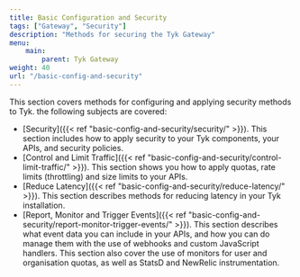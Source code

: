 ```yaml
---
title: Basic Configuration and Security
tags: ["Gateway", "Security"]
description: "Methods for securing the Tyk Gateway"
menu:
    main:
        parent: Tyk Gateway
weight: 40
url: "/basic-config-and-security"
---
```



This section covers methods for configuring and applying security methods to Tyk. the following subjects are covered:

* [Security]({{< ref "basic-config-and-security/security/" >}}). This section includes how to apply security to your Tyk components, your APIs, and security policies.
* [Control and Limit Traffic]({{< ref "basic-config-and-security/control-limit-traffic/" >}}). This section shows you how to apply quotas, rate limits (throttling) and size limits to your APIs.
* [Reduce Latency]({{< ref "basic-config-and-security/reduce-latency/" >}}). This section describes methods for reducing latency in your Tyk installation.
* [Report, Monitor and Trigger Events]({{< ref "basic-config-and-security/report-monitor-trigger-events/" >}}). This section describes what event data you can include in your APIs, and how you can do manage them with the use of webhooks and custom JavaScript handlers. This section also cover the use of monitors for user and organisation quotas, as well as StatsD and NewRelic instrumentation.
